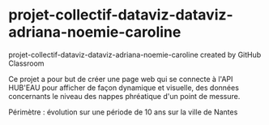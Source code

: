 # projet-collectif-dataviz-dataviz-adriana-noemie-caroline
projet-collectif-dataviz-dataviz-adriana-noemie-caroline created by GitHub Classroom

Ce projet a pour but de créer une page web qui se connecte à l'API HUB'EAU pour afficher de façon dynamique et visuelle, des données 
concernants le niveau des nappes phréatique d'un point de messure.

Périmètre : évolution sur une période de 10 ans sur la ville de Nantes 
